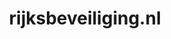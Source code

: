 ---
layout: post
title: "rijksbeveiliging.nl"
internal_url: "/dutchgov/rijksbeveiliging.nl.html"
subdomains_count: 3
all_subdomains_count: 4
urls_count: 3
ssl_rank: 0
http_rank: 73
url_link: /data/rijksbeveiliging.nl/urls.txt
all_subdomains_link: /data/rijksbeveiliging.nl/all_subdomains.txt
subdomains_link: /data/rijksbeveiliging.nl/subdomains.txt
categories: dutchgov
---